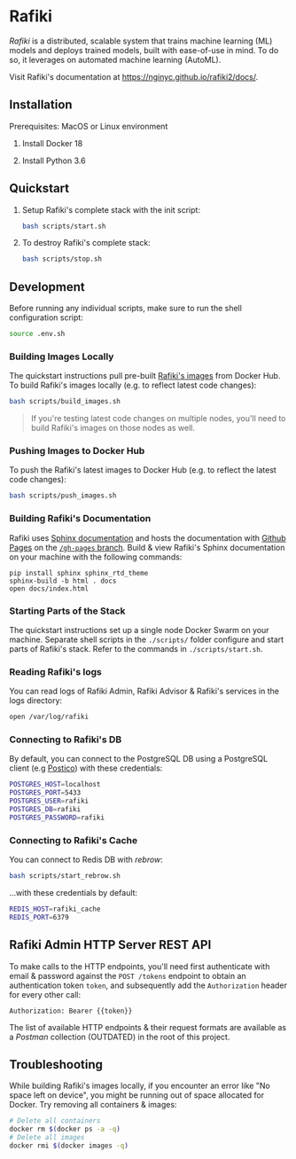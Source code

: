 # Rafiki

*Rafiki* is a distributed, scalable system that trains machine learning (ML) models and deploys trained models, built with ease-of-use in mind. To do so, it leverages on automated machine learning (AutoML).

Visit Rafiki's documentation at https://nginyc.github.io/rafiki2/docs/.

## Installation

Prerequisites: MacOS or Linux environment

1. Install Docker 18

2. Install Python 3.6

## Quickstart

1. Setup Rafiki's complete stack with the init script:

    ```sh
    bash scripts/start.sh
    ```

2. To destroy Rafiki's complete stack:

    ```sh
    bash scripts/stop.sh
    ```

## Development

Before running any individual scripts, make sure to run the shell configuration script:

```sh
source .env.sh
```

### Building Images Locally

The quickstart instructions pull pre-built [Rafiki's images](https://hub.docker.com/r/rafikiai/) from Docker Hub. To build Rafiki's images locally (e.g. to reflect latest code changes):

```sh
bash scripts/build_images.sh
```

> If you're testing latest code changes on multiple nodes, you'll need to build Rafiki's images on those nodes as well.

### Pushing Images to Docker Hub

To push the Rafiki's latest images to Docker Hub (e.g. to reflect the latest code changes):

```sh
bash scripts/push_images.sh
```

### Building Rafiki's Documentation

Rafiki uses [Sphinx documentation](http://www.sphinx-doc.org) and hosts the documentation with [Github Pages](https://pages.github.com/) on the [`/gh-pages` branch](https://github.com/nginyc/rafiki2/tree/gh-pages). Build & view Rafiki's Sphinx documentation on your machine with the following commands:

```shell
pip install sphinx sphinx_rtd_theme
sphinx-build -b html . docs
open docs/index.html
```

### Starting Parts of the Stack

The quickstart instructions set up a single node Docker Swarm on your machine. Separate shell scripts in the `./scripts/` folder configure and start parts of Rafiki's stack. Refer to the commands in
`./scripts/start.sh`.

### Reading Rafiki's logs

You can read logs of Rafiki Admin, Rafiki Advisor & Rafiki's services in the logs directory:

```sh
open /var/log/rafiki
```

### Connecting to Rafiki's DB

By default, you can connect to the PostgreSQL DB using a PostgreSQL client (e.g [Postico](https://eggerapps.at/postico/)) with these credentials:

```sh
POSTGRES_HOST=localhost
POSTGRES_PORT=5433
POSTGRES_USER=rafiki
POSTGRES_DB=rafiki
POSTGRES_PASSWORD=rafiki
```

### Connecting to Rafiki's Cache

You can connect to Redis DB with *rebrow*:

```sh
bash scripts/start_rebrow.sh
```

...with these credentials by default:

```sh
REDIS_HOST=rafiki_cache
REDIS_PORT=6379
```

## Rafiki Admin HTTP Server REST API

To make calls to the HTTP endpoints, you'll need first authenticate with email & password against the `POST /tokens` endpoint to obtain an authentication token `token`, and subsequently add the `Authorization` header for every other call:

`Authorization: Bearer {{token}}`

The list of available HTTP endpoints & their request formats are available as a *Postman* collection (OUTDATED) in the root of this project.

## Troubleshooting

While building Rafiki's images locally, if you encounter an error like "No space left on device", you might be running out of space allocated for Docker. Try removing all containers & images:

```sh
# Delete all containers
docker rm $(docker ps -a -q)
# Delete all images
docker rmi $(docker images -q)
```
